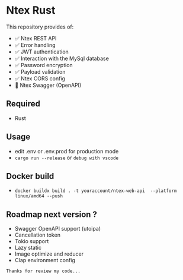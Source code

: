 # Ntex Rust

This repository provides of:

- ✅ Ntex REST API
- ✅ Error handling
- ✅ JWT authentication
- ✅ Interaction with the MySql database
- ✅ Password encryption
- ✅ Payload validation
- ✅ Ntex CORS config
- 🚫 Ntex Swagger (OpenAPI)

## Required

- Rust

## Usage

- edit .env or .env.prod for production mode
- `cargo run --release` or `debug with vscode`

## Docker build

- `docker buildx build . -t youraccount/ntex-web-api  --platform linux/amd64 --push`

## Roadmap next version ?

- Swagger OpenAPI support (utoipa)
- Cancellation token
- Tokio support
- Lazy static
- Image optimize and reducer
- Clap environment config

`Thanks for review my code...`
